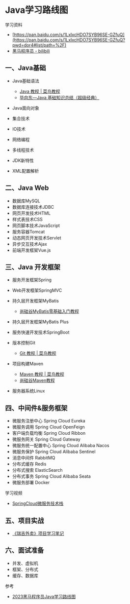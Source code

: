 # Java学习路线图

学习资料

- [https://pan.baidu.com/s/1LxIxcHDO7SYB96SE-GZfuQ](https://pan.baidu.com/s/1LxIxcHDO7SYB96SE-GZfuQ?pwd=dor4#list/path=%2F)
- [黑马程序员 - bilibili](https://space.bilibili.com/37974444)

## 一、Java基础

- Java基础语法 
    - [Java 教程 | 菜鸟教程](https://www.runoob.com/java/java-tutorial.html)
    - [毕向东—Java 基础知识总结（超级经典）](https://www.cnblogs.com/In-order-to-tomorrow/p/3652315.html)

- Java面向对象
- 集合技术
- IO技术
- 网络编程
- 多线程技术
- JDK新特性
- XML配置解析


## 二、Java Web

- 数据库MySQL
- 数据库连接技术JDBC
- 网页开发技术HTML
- 样式表技术CSS
- 网页脚本技术JavaScript
- 服务容器Tomcat
- 动态网页开发技术Servlet
- 异步交互技术Ajax
- 前端开发框架Vue.js

## 三、Java 开发框架

- 服务开发框架Spring
- Web开发框架SpringMVC
- 持久层开发框架MyBatis
    - [尚硅谷MyBatis零基础入门教程](/blog/mybatis/index.md)

- 持久层开发框架MyBatis Plus
- 服务快速开发技术SpringBoot
- 版本控制Git
    - [Git 教程 | 菜鸟教程](https://www.runoob.com/git/git-tutorial.html)
- 项目构建Maven
    - [Maven 教程 | 菜鸟教程](https://www.runoob.com/maven/maven-tutorial.html)
    - [尚硅谷Maven教程](/blog/maven/index.md)
- 服务器系统Linux

## 四、中间件&服务框架

- 微服务注册中心 Spring Cloud Eureka
- 微服务调用 Spring Cloud OpenFeign
- 客户端负载均衡 Spring Cloud Ribbon
- 微服务网关 Spring Cloud Gateway
- 微服务统一配置中心 Spring Cloud Alibaba Nacos
- 微服务保护 Spring Cloud Alibaba Sentinel
- 消息中间件 RabbitMQ
- 分布式缓存 Redis
- 分布式搜索 ElasticSearch
- 分布式事务 Spring Cloud Alibaba Seata
- 微服务部署 Docker

学习视频

- [SpringCloud微服务技术栈](/blog/microservices/index.md)

## 五、项目实战

- [《瑞吉外卖》项目学习笔记](/blog/reggie-doc/README.md) 

## 六、面试准备

- 并发、虚拟机
- 框架、分布式
- 缓存、数据库


参考
- [2023黑马程序员Java学习路线图](https://www.bilibili.com/read/cv9965357)
